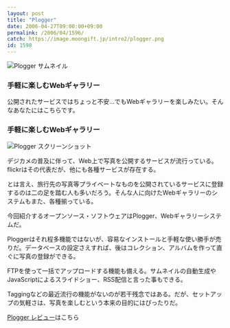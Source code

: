 ```yaml
---
layout: post
title: "Plogger"
date: 2006-04-27T09:00:00+09:00
permalink: /2006/04/1596/
catch: https://image.moongift.jp/intro2/plogger.png
id: 1598
---
```

 ![Plogger サムネイル](https://image.moongift.jp/intro2/plogger.t.png "Plogger サムネイル")
  

### 手軽に楽しむWebギャラリー
  
公開されたサービスではちょっと不安…でもWebギャラリーを楽しみたい。そんなあなたにはこちらです。  
<!--more-->  

### 手軽に楽しむWebギャラリー
  

![Plogger スクリーンショット](https://image.moongift.jp/intro2/plogger.png "Plogger スクリーンショット")

  

デジカメの普及に伴って、Web上で写真を公開するサービスが流行っている。flickrはその代表だが、他にも各種サービスが存在する。

  

とは言え、旅行先の写真等プライベートなものを公開されているサービスに登録するのは二の足を踏む人も多いだろう。そんな人に向けたWebギャラリーのシステムもまた、各種揃っている。

  

今回紹介するオープンソース・ソフトウェアはPlogger、Webギャラリーシステムだ。

  

Ploggerはそれ程多機能ではないが、容易なインストールと手軽な使い勝手が売りだ。データベースの設定さえすれば、後はコレクション、アルバムを作って直ぐに写真の登録ができる。

  

FTPを使って一括でアップロードする機能も備える。サムネイルの自動生成やJavaScriptによるスライドショー、RSS配信と言った事もできる。

  

Taggingなどの最近流行の機能がないのが若干残念ではある。だが、セットアップの気軽さは、写真を楽しむという本来の目的にはぴったりだ。

  

[Plogger レビュー](http://oss.moongift.jp/review/i-1602.html)はこちら

